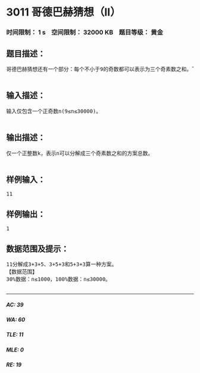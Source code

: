 # 3011 哥德巴赫猜想（II）   
### 时间限制： 1 s&nbsp;&nbsp;&nbsp;&nbsp;空间限制： 32000 KB&nbsp;&nbsp;&nbsp;&nbsp;题目等级： 黄金  
## 题目描述：  

<pre>
哥德巴赫猜想还有一个部分：每个不小于9的奇数都可以表示为三个奇素数之和。下面编程验证。如9=3+3+3，11=3+3+5。

</pre>
  
  
## 输入描述：  

<pre>
输入仅包含一个正奇数n(9≤n≤30000)。

</pre>
  
  
## 输出描述：  

<pre>
仅一个正整数k，表示n可以分解成三个奇素数之和的方案总数。

</pre>
  
  
## 样例输入：  

<pre>
11
</pre>
  
  
## 样例输出：  

<pre>
1
</pre>
  
  
## 数据范围及提示：  

<pre>
11分解成3+3+5、3+5+3和5+3+3算一种方案。
【数据范围】
30%数据：n≤1000，100%数据：n≤30000。

</pre>
  
  
***  

##### AC: 39  
##### WA: 60  
##### TLE: 11  
##### MLE: 0  
##### RE: 19  
